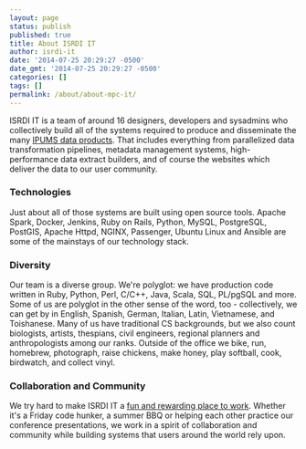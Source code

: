 ```yaml
---
layout: page
status: publish
published: true
title: About ISRDI IT
author: isrdi-it
date: '2014-07-25 20:29:27 -0500'
date_gmt: '2014-07-25 20:29:27 -0500'
categories: []
tags: []
permalink: /about/about-mpc-it/
---
```


ISRDI IT is a team of around 16 designers, developers and sysadmins who collectively build all of the systems required to produce and disseminate the many <a title="Data Products" href="/about/data-products/">IPUMS data products</a>.  That includes everything from parallelized data transformation pipelines, metadata management systems, high-performance data extract builders, and of course the websites which deliver the data to our user community.

### Technologies
Just about all of those systems are built using open source tools. Apache Spark, Docker, Jenkins, Ruby on Rails, Python, MySQL, PostgreSQL, PostGIS, Apache Httpd, NGINX, Passenger, Ubuntu Linux and Ansible are some of the mainstays of our technology stack.

### Diversity
Our team is a diverse group.  We're polyglot: we have production code written in Ruby, Python, Perl, C/C++, Java, Scala, SQL, PL/pgSQL and more.  Some of us are polyglot in the other sense of the word, too - collectively, we can get by in English, Spanish, German, Italian, Latin, Vietnamese, and Toishanese. Many of us have traditional CS backgrounds, but we also count biologists, artists, thespians, civil engineers, regional planners and anthropologists among our ranks. Outside of the office we bike, run, homebrew, photograph, raise chickens, make honey, play softball, cook, birdwatch, and collect vinyl.

### Collaboration and Community
We try hard to make ISRDI IT a <a title="Working @ ISRDI" href="/about/working-mpc/">fun and rewarding place to work</a>.  Whether it's a Friday code hunker, a summer BBQ or helping each other practice our conference presentations, we work in a spirit of collaboration and community while building systems that users around the world rely upon.
